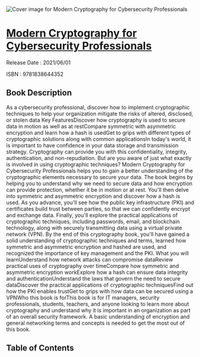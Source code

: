 ![Cover image for Modern Cryptography for Cybersecurity Professionals](https://imgdetail.ebookreading.net/cover/cover/202109/EB9781838644352.jpg)

[Modern Cryptography for Cybersecurity Professionals](https://ebookreading.net/view/book/Modern+Cryptography+for+Cybersecurity+Professionals-EB9781838644352_1.html "Modern Cryptography for Cybersecurity Professionals")
====================================================================================================================

Release Date : 2021/06/01

ISBN : 9781838644352

Book Description
-----------------

As a cybersecurity professional, discover how to implement cryptographic techniques to help your organization mitigate the risks of altered, disclosed, or stolen data
Key FeaturesDiscover how cryptography is used to secure data in motion as well as at restCompare symmetric with asymmetric encryption and learn how a hash is usedGet to grips with different types of cryptographic solutions along with common applicationsIn today's world, it is important to have confidence in your data storage and transmission strategy. Cryptography can provide you with this confidentiality, integrity, authentication, and non-repudiation. But are you aware of just what exactly is involved in using cryptographic techniques? Modern Cryptography for Cybersecurity Professionals helps you to gain a better understanding of the cryptographic elements necessary to secure your data.
The book begins by helping you to understand why we need to secure data and how encryption can provide protection, whether it be in motion or at rest. You'll then delve into symmetric and asymmetric encryption and discover how a hash is used. As you advance, you'll see how the public key infrastructure (PKI) and certificates build trust between parties, so that we can confidently encrypt and exchange data. Finally, you'll explore the practical applications of cryptographic techniques, including passwords, email, and blockchain technology, along with securely transmitting data using a virtual private network (VPN).
By the end of this cryptography book, you'll have gained a solid understanding of cryptographic techniques and terms, learned how symmetric and asymmetric encryption and hashed are used, and recognized the importance of key management and the PKI.
What you will learnUnderstand how network attacks can compromise dataReview practical uses of cryptography over timeCompare how symmetric and asymmetric encryption workExplore how a hash can ensure data integrity and authenticationUnderstand the laws that govern the need to secure dataDiscover the practical applications of cryptographic techniquesFind out how the PKI enables trustGet to grips with how data can be secured using a VPNWho this book is forThis book is for IT managers, security professionals, students, teachers, and anyone looking to learn more about cryptography and understand why it is important in an organization as part of an overall security framework. A basic understanding of encryption and general networking terms and concepts is needed to get the most out of this book.


Table of Contents
-----------------

